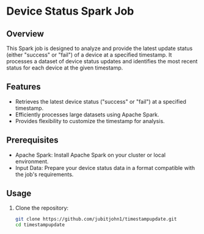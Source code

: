 # Device Status Spark Job

## Overview

This Spark job is designed to analyze and provide the latest update status (either "success" or "fail") of a device at a specified timestamp. It processes a dataset of device status updates and identifies the most recent status for each device at the given timestamp.

## Features

- Retrieves the latest device status ("success" or "fail") at a specified timestamp.
- Efficiently processes large datasets using Apache Spark.
- Provides flexibility to customize the timestamp for analysis.

## Prerequisites

- Apache Spark: Install Apache Spark on your cluster or local environment.
- Input Data: Prepare your device status data in a format compatible with the job's requirements.

## Usage

1. Clone the repository:

   ```bash
   git clone https://github.com/jubitjohn1/timestampupdate.git
   cd timestampupdate
